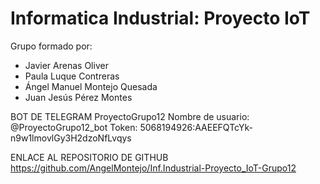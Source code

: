 # Informatica Industrial: Proyecto IoT
Grupo formado por: 
- Javier Arenas Oliver
- Paula Luque Contreras
- Ángel Manuel Montejo Quesada
- Juan Jesús Pérez Montes

BOT DE TELEGRAM ProyectoGrupo12
Nombre de usuario: @ProyectoGrupo12_bot
Token: 5068194926:AAEEFQTcYk-n9w1lmovlGy3H2dzoNfLvqys

ENLACE AL REPOSITORIO DE GITHUB
https://github.com/AngelMontejo/Inf.Industrial-Proyecto_IoT-Grupo12
